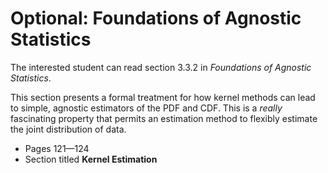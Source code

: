 # Optional: Foundations of Agnostic Statistics

The interested student can read section 3.3.2 in *Foundations of Agnostic Statistics*. 

This section presents a formal treatment for how kernel methods can lead to simple, agnostic estimators of the PDF and CDF. This is a *really* fascinating property that permits an estimation method to flexibly estimate the joint distribution of data. 

- Pages 121—124
- Section titled **Kernel Estimation** 
